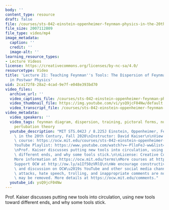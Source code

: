 ```yaml
---
body: ''
content_type: resource
draft: false
file: /courses/sts-042-einstein-oppenheimer-feynman-physics-in-the-20th-century-fall-2020/ocw_8225_sts042_lecture21_2020nov18_360p_16_9.mp4
file_size: 2007112809
file_type: video/mp4
image_metadata:
  caption: ''
  credit: ''
  image-alt: ''
learning_resource_types:
- Lecture Videos
license: https://creativecommons.org/licenses/by-nc-sa/4.0/
resourcetype: Video
title: 'Lecture 21: Teaching Feynman''s Tools: The Dispersion of Feynman Diagrams
  in Postwar Physics'
uid: 2ca172f8-28a2-4cad-9e7f-e048e393bd70
video_files:
  archive_url: ''
  video_captions_file: /courses/sts-042-einstein-oppenheimer-feynman-physics-in-the-20th-century-fall-2020/1CPVpyELPJCXEeTFAV6EhE0j-ryd_dBDp_transcript.webvtt
  video_thumbnail_file: https://img.youtube.com/vi/ysQ9jcF04Nw/default.jpg
  video_transcript_file: /courses/sts-042-einstein-oppenheimer-feynman-physics-in-the-20th-century-fall-2020/1CPVpyELPJCXEeTFAV6EhE0j-ryd_dBDp_transcript.pdf
video_metadata:
  video_speakers: ''
  video_tags: feynman diagram, dispersion, training, pictoral forms, nuclear democracy,
    pertubation theory
  youtube_description: "MIT STS.042J / 8.225J Einstein, Oppenheimer, Feynman: Physics\
    \ in the 20th Century, Fall 2020\nInstructor: David Kaiser\n\nView the complete\
    \ course: https://ocw.mit.edu/courses/sts-042-einstein-oppenheimer-feynman-physics-in-the-20th-century-fall-2020\n\
    YouTube Playlist: https://www.youtube.com/watch?v=-PlloFeJ-ww&list=PLUl4u3cNGP63bAfjGas3TuA4ZCPUtN6Xf\n\
    \nProf. Kaiser discusses putting new tools into circulation, using new tools toward\
    \ different ends, and why some tools stick.\n\nLicense: Creative Commons BY-NC-SA\n\
    More information at https://ocw.mit.edu/terms\nMore courses at https://ocw.mit.edu\n\
    Support OCW at http://ow.ly/a1If50zVRlQ\n\nWe encourage constructive comments\
    \ and discussion on OCW\u2019s YouTube and other social media channels. Personal\
    \ attacks, hate speech, trolling, and inappropriate comments are not allowed and\
    \ may be removed. More details at https://ocw.mit.edu/comments."
  youtube_id: ysQ9jcF04Nw
---
```

Prof. Kaiser discusses putting new tools into circulation, using new tools toward different ends, and why some tools stick.